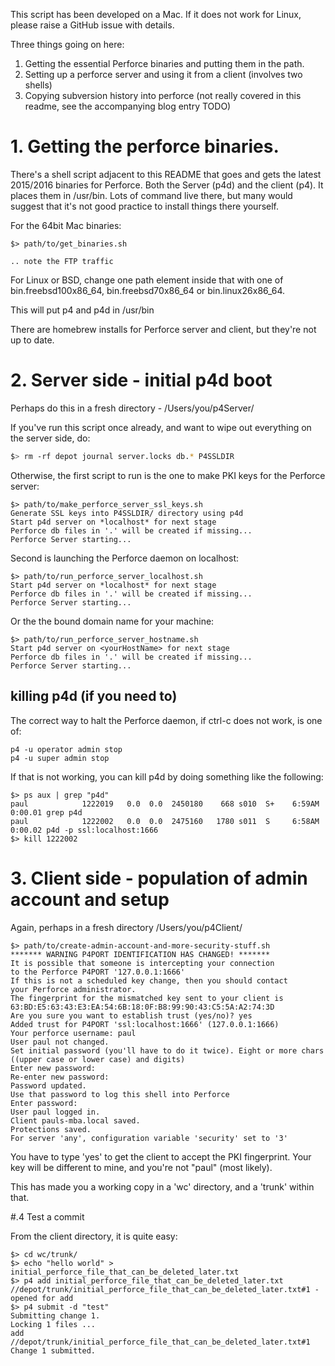 This script has been developed on a Mac. If it does not work for Linux, please raise a GitHub issue with details.

Three things going on here:
1. Getting the essential Perforce binaries and putting them in the path.
2. Setting up a perforce server and using it from a client (involves two shells)
3. Copying subversion history into perforce (not really covered in this readme, see the accompanying blog entry TODO)

# 1. Getting the perforce binaries.

There's a shell script adjacent to this README that goes and gets the latest 2015/2016 binaries for Perforce.  Both the Server (p4d) and the client (p4). It places them in /usr/bin. Lots of command live there, but many would suggest that it's not good practice to install things there yourself. 

For the 64bit Mac binaries:

```
$> path/to/get_binaries.sh

.. note the FTP traffic

```

For Linux or BSD, change one path element inside that with one of bin.freebsd100x86_64, bin.freebsd70x86_64 or bin.linux26x86_64.

This will put p4 and p4d in /usr/bin 

There are homebrew installs for Perforce server and client, but they're not up to date.

# 2. Server side - initial p4d boot

Perhaps do this in a fresh directory - /Users/you/p4Server/

If you've run this script once already, and want to wipe out everything on the server side, do:

```bash
$> rm -rf depot journal server.locks db.* P4SSLDIR
```

Otherwise, the first script to run is the one to make PKI keys for the Perforce server:

```
$> path/to/make_perforce_server_ssl_keys.sh
Generate SSL keys into P4SSLDIR/ directory using p4d
Start p4d server on *localhost* for next stage
Perforce db files in '.' will be created if missing...
Perforce Server starting...
```

Second is launching the Perforce daemon on localhost:

```
$> path/to/run_perforce_server_localhost.sh
Start p4d server on *localhost* for next stage
Perforce db files in '.' will be created if missing...
Perforce Server starting...
```

Or the the bound domain name for your machine:

```
$> path/to/run_perforce_server_hostname.sh
Start p4d server on <yourHostName> for next stage
Perforce db files in '.' will be created if missing...
Perforce Server starting...
```

## killing p4d (if you need to)

The correct way to halt the Perforce daemon, if ctrl-c does not work, is one of:

```
p4 -u operator admin stop
p4 -u super admin stop
```

If that is not working, you can kill p4d by doing something like the following:

```
$> ps aux | grep "p4d"
paul            1222019   0.0  0.0  2450180    668 s010  S+    6:59AM   0:00.01 grep p4d
paul            1222002   0.0  0.0  2475160   1780 s011  S     6:58AM   0:00.02 p4d -p ssl:localhost:1666
$> kill 1222002
```

# 3. Client side - population of admin account and setup

Again, perhaps in a fresh directory /Users/you/p4Client/

```
$> path/to/create-admin-account-and-more-security-stuff.sh 
******* WARNING P4PORT IDENTIFICATION HAS CHANGED! *******
It is possible that someone is intercepting your connection
to the Perforce P4PORT '127.0.0.1:1666'
If this is not a scheduled key change, then you should contact
your Perforce administrator.
The fingerprint for the mismatched key sent to your client is
63:BD:E5:63:43:E3:EA:54:6B:18:0F:B8:99:90:43:C5:5A:A2:74:3D
Are you sure you want to establish trust (yes/no)? yes
Added trust for P4PORT 'ssl:localhost:1666' (127.0.0.1:1666)
Your perforce username: paul
User paul not changed.
Set initial password (you'll have to do it twice). Eight or more chars ((upper case or lower case) and digits)
Enter new password: 
Re-enter new password: 
Password updated.
Use that password to log this shell into Perforce
Enter password: 
User paul logged in.
Client pauls-mba.local saved.
Protections saved.
For server 'any', configuration variable 'security' set to '3'
```

You have to type 'yes' to get the client to accept the PKI fingerprint. Your key will be different to mine, and you're not "paul" (most likely).

This has made you a working copy in a 'wc' directory, and a 'trunk' within that.

#.4 Test a commit

From the client directory, it is quite easy:

```
$> cd wc/trunk/
$> echo "hello world" > initial_perforce_file_that_can_be_deleted_later.txt
$> p4 add initial_perforce_file_that_can_be_deleted_later.txt 
//depot/trunk/initial_perforce_file_that_can_be_deleted_later.txt#1 - opened for add
$> p4 submit -d "test"
Submitting change 1.
Locking 1 files ...
add //depot/trunk/initial_perforce_file_that_can_be_deleted_later.txt#1
Change 1 submitted.
```


